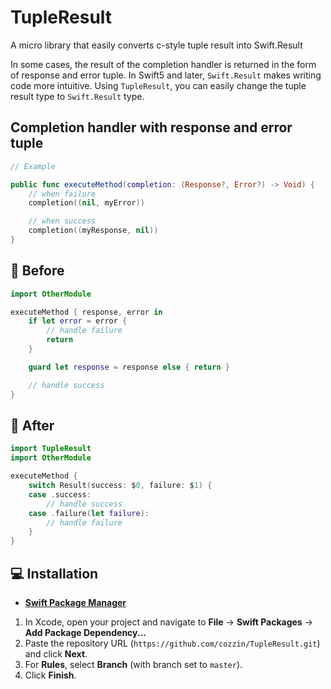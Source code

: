 # TupleResult
A micro library that easily converts c-style tuple result into Swift.Result

In some cases, the result of the completion handler is returned in the form of response and error tuple. In Swift5 and later, `Swift.Result` makes writing code more intuitive. Using `TupleResult`, you can easily change the tuple result type to `Swift.Result` type.

## Completion handler with response and error tuple
```swift
// Example

public func executeMethod(completion: (Response?, Error?) -> Void) {
    // when failure
    completion((nil, myError))

    // when success
    completion((myResponse, nil))
}
```

## 🧐 Before
```swift
import OtherModule

executeMethod { response, error in
    if let error = error {
        // handle failure
        return
    }

    guard let response = response else { return }

    // handle success
}
```

## 🚀 After
```swift
import TupleResult
import OtherModule

executeMethod {
    switch Result(success: $0, failure: $1) {
    case .success:
        // handle success
    case .failure(let failure):
        // handle failure
    }
}
```

## 💻 Installation

- [**Swift Package Manager**](https://swift.org/package-manager/)

1. In Xcode, open your project and navigate to **File** → **Swift Packages** → **Add Package Dependency...**
2. Paste the repository URL (`https://github.com/cozzin/TupleResult.git`) and click **Next**.
3. For **Rules**, select **Branch** (with branch set to `master`).
4. Click **Finish**.
